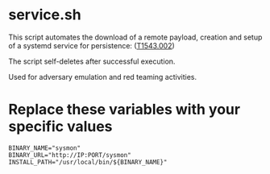 # service.sh
This script automates the download of a remote payload, creation and setup of a systemd service for persistence: ([T1543.002](https://attack.mitre.org/techniques/T1543/002/))

The script self-deletes after successful execution.

Used for adversary emulation and red teaming activities.

# Replace these variables with your specific values
```shell
BINARY_NAME="sysmon"
BINARY_URL="http://IP:PORT/sysmon"
INSTALL_PATH="/usr/local/bin/${BINARY_NAME}"
```

